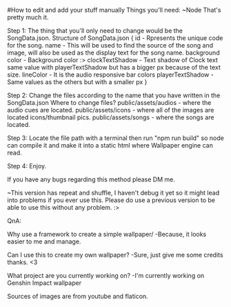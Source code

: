 #How to edit and add your stuff manually
Things you'll need:
~Node
That's pretty much it.

Step 1:
The thing that you'll only need to change would be the SongData.json.
Structure of SongData.json
{
  id - Rpresents the unique code for the song.
  name - This will be used to find the source of the song and image, will also be used as the display text for the song name.
  background color - Background color :>
  clockTextShadow - Text shadow of Clock text same value with playerTextShadow but has a bigger px because of the text size.
  lineColor - It is the audio responsive bar colors
  playerTextShadow - Same values as the others but with a smaller px
}

Step 2:
Change the files according to the name that you have written in the SongData.json
Where to change files?
public/assets/audios - where the audio cues are located.
public/assets/icons - where all of the images are located icons/thumbnail pics.
public/assets/songs - where the songs are located.

Step 3:
Locate the file path with a terminal then run "npm run build" so node can compile it and make it into a static html where Wallpaper engine can read.

Step 4:
Enjoy.

If you have any bugs regarding this method please DM me.

~This version has repeat and shuffle, I haven't debug it yet so it might lead into problems if you ever use this. Please do use a previous version to be able to use this without any problem. :>

QnA:

Why use a framework to create a simple wallpaper/
-Because, it looks easier to me and manage.

Can I use this to create my own wallpaper?
-Sure, just give me some credits thanks. <3

What project are you currently working on?
-I'm currently working on Genshin Impact wallpaper

Sources of images are from youtube and flaticon.
